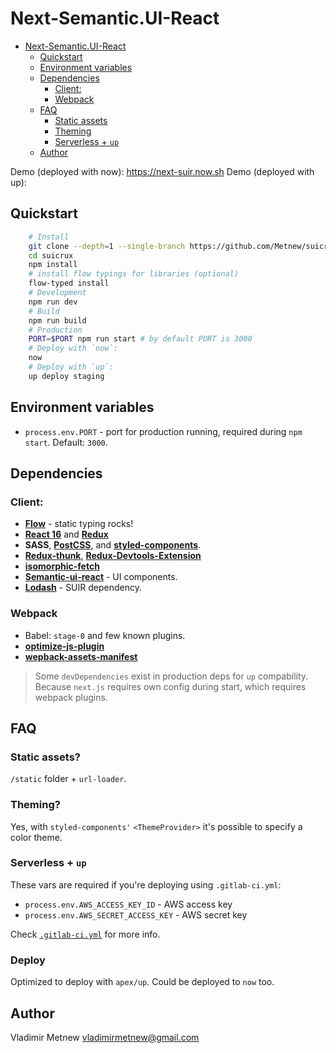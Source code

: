 # Next-Semantic.UI-React

- [Next-Semantic.UI-React](#next-semanticui-react)
    - [Quickstart](#quick-start)
    - [Environment variables](#environment-variables)
    - [Dependencies](#dependencies)
        - [Client:](#client)
        - [Webpack](#webpack)
    - [FAQ](#faq)
        - [Static assets](#static-assets)
        - [Theming](#theming)
        - [Serverless + `up`](#serverless-up)
    - [Author](#author)


Demo (deployed with now): https://next-suir.now.sh
Demo (deployed with up): 

## Quickstart

```bash
    # Install
    git clone --depth=1 --single-branch https://github.com/Metnew/suicrux.git
    cd suicrux
    npm install
    # install flow typings for libraries (optional)
    flow-typed install
    # Development
    npm run dev
    # Build
    npm run build
    # Production
    PORT=$PORT npm run start # by default PORT is 3000
    # Deploy with `now`:
    now
    # Deploy with `up`:
    up deploy staging
```

## Environment variables

- `process.env.PORT` - port for production running, required during `npm start`. Default: `3000`.

## Dependencies

### Client:

- **[Flow](https://flow.org/en/)** - static typing rocks!
- **[React 16](https://facebook.github.io/react/)** and **[Redux](http://redux.js.org/)**
- **SASS**, **[PostCSS](https://github.com/postcss/postcss)**, and **[styled-components](https://github.com/styled-components/styled-components)**.
- **[Redux-thunk](https://github.com/gaearon/redux-thunk)**, **[Redux-Devtools-Extension](https://github.com/zalmoxisus/redux-devtools-extension)**
- **[isomorphic-fetch](https://github.com/matthew-andrews/isomorphic-fetch)**
- **[Semantic-ui-react](http://react.semantic-ui.com/)** - UI components.
- **[Lodash](https://lodash.com/)** - SUIR dependency.

### Webpack

* Babel: `stage-0` and few known plugins.
* **[optimize-js-plugin](https://github.com/vigneshshanmugam/optimize-js-plugin)**
* **[wepback-assets-manifest](https://www.npmjs.com/package/webpack-assets-manifest)**


> Some `devDependencies` exist in production deps for `up` compability. Because `next.js` requires own config during start, which requires webpack plugins. 

## FAQ

### Static assets?

`/static` folder + `url-loader`.

### Theming?

Yes, with `styled-components'` `<ThemeProvider>` it's possible to specify a color theme.

### Serverless + `up`

These vars are required if you're deploying using `.gitlab-ci.yml`:

- `process.env.AWS_ACCESS_KEY_ID` - AWS access key
- `process.env.AWS_SECRET_ACCESS_KEY` - AWS secret key

Check [`.gitlab-ci.yml`](./.gitlab-ci.yml) for more info.

### Deploy

Optimized to deploy with `apex/up`.
Could be deployed to `now` too.

## Author

Vladimir Metnew [vladimirmetnew@gmail.com](mailto:vladimirmetnew@gmail.com)
